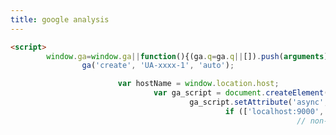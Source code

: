 ```yaml
---
title: google analysis
---
```


```html
<script>
        window.ga=window.ga||function(){(ga.q=ga.q||[]).push(arguments)};ga.l=+new Date;
                ga('create', 'UA-xxxx-1', 'auto');

                        var hostName = window.location.host;
                                var ga_script = document.createElement('script');
                                        ga_script.setAttribute('async',true);
                                                if (['localhost:9000','test','uat'].some(function(hostItem){return hostName.indexOf(hostItem)>-1})) {
                                                                // non-production
                                                                            ga_script.setAttribute('src','https://www.google-analytics.com/analytics_debug.js');
                                                                                        window.ga_debug = {trace: true};
                                                                                                }else {
                                                                                                                ga_script.setAttribute('src','https://www.google-analytics.com/analytics.js');
                                                                                                                        }
                                                                                                                                document.head.appendChild(ga_script);
                                                                                                                                        ga('send', 'pageview');
                                                                                                                                            </script>
                                                                                                                                            ```

                                                                                                                                            ```javascript
                                                                                                                                            $rootScope.$on('$stateChangeSuccess', function() {
                                                                                                                                                                $window.ga('send', 'pageview', $location.path());
                                                                                                                                                                                $window.scrollTo(0, 0);
                                                                                                                                                                                            });
                                                                                                                                            ```


                                                                                                                                            Alternative async tracking snippet
                                                                                                                                            While the JavaScript tracking snippet described above ensures the script will be loaded and executed asynchronously on all browsers, it has the disadvantage of not allowing modern browsers to preload the script.
                                                                                                                                            The alternative async tracking snippet below adds support for preloading, which will provide a small performance boost on modern browsers, but can degrade to synchronous loading and execution on IE 9 and older mobile browsers that do not recognize the async script attribute. Only use this tracking snippet if your visitors primarily use modern
                                                                                                                                            browsers to access your site.

                                                                                                                                            <!-- Google Analytics -->
                                                                                                                                            <script>
                                                                                                                                            window.ga=window.ga||function(){(ga.q=ga.q||[]).push(arguments)};ga.l=+new Date;
                                                                                                                                            ga('create', 'UA-XXXXX-Y', 'auto');
                                                                                                                                            ga('send', 'pageview');
                                                                                                                                            </script>
                                                                                                                                            <script async src='https://www.google-analytics.com/analytics.js'></script>
                                                                                                                                            <!-- End Google Analytics -->

                                                                                                                                            From <https://developers.google.com/analytics/devguides/collection/analyticsjs/> 
                                                                                                                                            What data does the tracking snippet capture?
                                                                                                                                            When you add either of these tracking snippets to your website, you send a pageview for each page your users visit. Google Analytics processes this data and can infer a great deal of information including:
                                                                                                                                            • The total time a user spends on your site.
                                                                                                                                            • The time a user spends on each page and in what order those pages were visited.
                                                                                                                                            • What internal links were clicked (based on the URL of the next pageview).
                                                                                                                                            In addition, the IP address, user agent string, and initial page inspection analytics.js does when creating a new tracker is used to determine things like the following:
                                                                                                                                            • The geographic location of the user.
                                                                                                                                            • What browser and operating system are being used.
                                                                                                                                            • Screen size and whether Flash or Java is installed.
                                                                                                                                            • The referring site.

                                                                                                                                            From <https://developers.google.com/analytics/devguides/collection/analyticsjs/#alternative_async_tracking_snippet> 


                                                                                                                                            How analytics.js Works

                                                                                                                                            From <https://developers.google.com/analytics/devguides/collection/analyticsjs/how-analyticsjs-works> 

                                                                                                                                            The ga command queue
                                                                                                                                            The JavaScript tracking snippet defines a global ga function known as the "command queue". It's called the command queue because rather than executing the commands it receives immediately, it adds them to a queue that delays execution until the analytics.js library is fully loaded.
                                                                                                                                            In JavaScript, functions are also objects, which means they can contain properties. The tracking snippet defines a q property on the ga function object as an empty array. Prior to the analytics.js library being loaded, calling the ga() function appends the list of arguments passed to the ga()function to the end of the q array.
                                                                                                                                            For example, if you were to run the tracking snippet and then immediately log the contents of ga.qto the console, you'd see an array, two items in length, containing the two sets of arguments already passed to the ga() function:

                                                                                                                                            console.log(ga.q);

                                                                                                                                            // Outputs the following:
                                                                                                                                            // [
                                                                                                                                            //   ['create', 'UA-XXXXX-Y', 'auto'],
                                                                                                                                            //   ['send', 'pageview']
                                                                                                                                            // ]
                                                                                                                                            Once the analytics.js library is loaded, it inspects the contents of the ga.q array and executes each command in order. After that, the ga() function is redefined, so all subsequent calls execute immediately.
                                                                                                                                            This pattern allows developers to use the ga() command queue without having to worry about whether or not the analytics.js library has finished loading. It provides a simple, synchronous-looking interface that abstracts away most of the complexities of asynchronous code.

                                                                                                                                            From <https://developers.google.com/analytics/devguides/collection/analyticsjs/how-analyticsjs-works> 

                                                                                                                                            Adding commands to the queue
                                                                                                                                            All calls to the ga() command queue share a common signature. The first parameter, the "command", is a string that identifies a particular analytics.js method. Any additional parameters are the arguments that get passed to that method.
                                                                                                                                            The method a particular command refers to can be a global method, like create, a method on the ga object, or it can be an instance method on a tracker object, like send. If the ga() command queue receives a command it doesn't recognize, it simply ignores it, making calls to the ga()function very safe, as they will almost never result in an error.
                                                                                                                                            For a comprehensive list of all commands that can be executed via the command queue, see the ga() command queue reference.

                                                                                                                                            From <https://developers.google.com/analytics/devguides/collection/analyticsjs/how-analyticsjs-works> 

                                                                                                                                            Command parameters
                                                                                                                                            Most analytics.js commands (and their corresponding methods) accept parameters in a number of different formats. This is done as a convenience to make it easier to pass commonly used fields to certain methods.
                                                                                                                                            As an example, consider the two commands in the JavaScript tracking snippet:

                                                                                                                                            ga('create', 'UA-XXXXX-Y', 'auto');
                                                                                                                                            ga('send', 'pageview');
                                                                                                                                            In the first command, create accepts the fields trackingId, cookieDomain, and name to optionally be specified as the second, third, and fourth parameters, respectively. The sendcommand accepts an optional hitType second parameter.
                                                                                                                                            All commands accept a final fieldsObject parameter that can be used to specify any fields as well. For example, the above two commands in the tracking snippet could be rewritten as:

                                                                                                                                            ga('create', {
                                                                                                                                                  trackingId: 'UA-XXXXX-Y',
                                                                                                                                                    cookieDomain: 'auto'
                                                                                                                                            });
                                                                                                                                            ga('send', {
                                                                                                                                                  hitType: 'pageview'
                                                                                                                                            });
                                                                                                                                            See the ga() command queue reference for a comprehensive list of the optional parameters allowed for each of the commands.

                                                                                                                                            From <https://developers.google.com/analytics/devguides/collection/analyticsjs/how-analyticsjs-works> 


                                                                                                                                            Creating Trackers
                                                                                                                                            • Contents
                                                                                                                                            • The create method
                                                                                                                                            • Naming trackers
                                                                                                                                            • Specifying fields at creation time
                                                                                                                                            • Working with multiple trackers
                                                                                                                                            • Running commands for a specific tracker
                                                                                                                                            • Next steps
                                                                                                                                            Tracker objects (also known as "trackers") are objects that can collect and store data and then send that data to Google Analytics.
                                                                                                                                            When creating a new tracker, you must specify a tracking ID (which is the same as the property ID that corresponds to one of your Google Analytics properties) as well as a cookie domain, which specifies how cookies are stored. (The recommended value 'auto' specifies automatic cookie domain configuration.)
                                                                                                                                            If a cookie does not exist for the specified domain, a client ID is generated and stored in the cookie, and the user is identified as new. If a cookie exists containing a client ID value, that client ID is set on the tracker, and the user is identified as returning.
                                                                                                                                            Upon creation, tracker objects also gather information about the current browsing context such as the page title and URL, and information about the device such as screen resolution, viewport size, and document encoding. When it's time to send data to Google Analytics, all of the information currently stored on the tracker gets sent.

                                                                                                                                            From <https://developers.google.com/analytics/devguides/collection/analyticsjs/creating-trackers> 

                                                                                                                                            Running commands for a specific tracker
                                                                                                                                            To run analytics.js commands for a specific tracker, you prefix the command name with the tracker name, followed by a dot. When you don't specify a tracker name, the command is run on the default tracker.
                                                                                                                                            To send pageviews for the above two trackers, you'd run the following two commands:

                                                                                                                                            ga('send', 'pageview');
                                                                                                                                            ga('clientTracker.send', 'pageview');
                                                                                                                                            Future guides will go into more detail on the syntax for running specific commands. You can also refer to the command queue reference to see the full command syntax for all analytics.js commands.

                                                                                                                                            From <https://developers.google.com/analytics/devguides/collection/analyticsjs/creating-trackers> 

                                                                                                                                            Getting trackers via ga Object methods
                                                                                                                                            If you're not using a default tracker, or if you have more than one tracker on the page, you can access those trackers via one of the ga object methods.
                                                                                                                                            Once the analytics.js library is fully loaded, it adds additional methods to the ga object itself. Two of those methods, getByName and getAll, are used to access tracker objects.
                                                                                                                                            Note: ga object methods are only available when analytics.js has fully loaded, so you should only reference them inside a ready callback.
                                                                                                                                            getByName
                                                                                                                                            If you know the name of the tracker you want to access, you can do so using the getByNamemethod:

                                                                                                                                            ga('create', 'UA-XXXXX-Y', 'auto', 'myTracker');

                                                                                                                                            ga(function() {
                                                                                                                                                  // Logs the "myTracker" tracker object to the console.
                                                                                                                                                    console.log(ga.getByName('myTracker'));
                                                                                                                                            });

                                                                                                                                            From <https://developers.google.com/analytics/devguides/collection/analyticsjs/accessing-trackers> 

                                                                                                                                            The last line of the JavaScript tracking snippet adds a send command to the ga() command queue to send a pageview to Google Analytics:

                                                                                                                                            ga('create', 'UA-XXXXX-Y', 'auto');
                                                                                                                                            ga('send', 'pageview');
                                                                                                                                            The object that is doing the sending is the tracker that was scheduled for creation in the previous line of code, and the data that gets sent is the data stored on that tracker.
                                                                                                                                            This guide describes the various ways to send data to Google Analytics and explains how to control what data gets sent.

                                                                                                                                            From <https://developers.google.com/analytics/devguides/collection/analyticsjs/sending-hits> 

                                                                                                                                            Hits, hit types, and the Measurement Protocol
                                                                                                                                            When a tracker sends data to Google Analytics it's called sending a hit, and every hit must have a hit type. The JavaScript tracking snippet sends a hit of type pageview; other hit types include screenview, event, transaction, item, social, exception, and timing. This guide outlines the concepts and methods common to all hit types. Individual guides
                                                                                                                                            for each hit type can be found under the section Tracking common user interactions in the left-side navigation.
                                                                                                                                                The hit is an HTTP request, consisting of field and value pairs encoded as a query string, and sent to the Measurement Protocol.

                                                                                                                                                From <https://developers.google.com/analytics/devguides/collection/analyticsjs/sending-hits> 

                                                                                                                                                The simplest way to use the send command, that works for all hit types, is to pass all fields using the fieldsObjectparameter. For example:

                                                                                                                                                ga('send', {
                                                                                                                                                      hitType: 'event',
                                                                                                                                                        eventCategory: 'Video',
                                                                                                                                                          eventAction: 'play',
                                                                                                                                                            eventLabel: 'cats.mp4'
                                                                                                                                                });
                                                                                                                                                For convenience, certain hit types allow commonly used fields to be passed directly as arguments to the sendcommand. For example, the above send command for the "event" hit type could be rewritten as:

                                                                                                                                                ga('send', 'event', 'Video', 'play', 'cats.mp4');
                                                                                                                                                For a complete list of what fields can be passed as arguments for the various hit types, see the "parameters" section of the send method reference.


                                                                                                                                                From <https://developers.google.com/analytics/devguides/collection/analyticsjs/sending-hits> 

